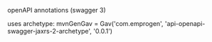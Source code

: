 openAPI annotations (swagger 3)

uses archetype:
    mvnGenGav = Gav('com.emprogen', 'api-openapi-swagger-jaxrs-2-archetype', '0.0.1')